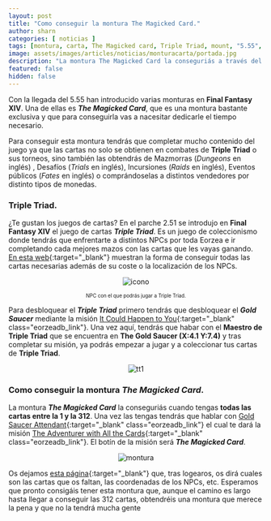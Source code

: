 ```yaml
---
layout: post
title: "Como conseguir la montura The Magicked Card."
author: sharn
categories: [ noticias ]
tags: [montura, carta, The Magicked card, Triple Triad, mount, "5.55", ffxiv, español, ffxivesp, final fantasy xiv]
image: assets/images/articles/noticias/monturacarta/portada.jpg
description: "La montura The Magicked Card la conseguriás a través del mini juego Triple Triad."
featured: false
hidden: false
---
```

Con la llegada del 5.55 han introducido varias monturas en **Final Fantasy XIV**. Una de ellas es ***The Magicked Card***, que es una montura bastante exclusiva y que para conseguirla vas a nacesitar dedicarle el tiempo necesario.

Para conseguir esta montura tendrás que completar mucho contenido del juego ya que las cartas no solo se obtienen en combates de **Triple Triad** o sus torneos, sino también las obtendrás de Mazmorras (*Dungeons* en inglés) , Desafíos (*Trials* en inglés), Incursiones (*Raids* en inglés), Eventos públicos (*Fates* en inglés) o comprándoselas a distintos vendedores por distinto tipos de monedas.

### Triple Triad.

¿Te gustan los juegos de cartas? En el parche 2.51 se introdujo en **Final Fantasy XIV** el juego de cartas ***Triple Triad***. Es un juego de coleccionismo donde tendrás que enfrentarte a distintos NPCs por toda Eorzea e ir completando cada mejores mazos con las cartas que les vayas ganando. [En esta web](https://arrtripletriad.com/en/cards-location){:target="_blank"} muestran la forma de conseguir todas las cartas necesarias además de su coste o la localización de los NPCs. 

<p align="center"><img src="{{ site.baseurl }}/assets/images/articles/noticias/monturacarta/icono.jpg" alt="icono"/></p>
<p align="center"><sub><sup>NPC con el que podrás jugar a Triple Triad.</sup></sub></p>

Para desbloquear el ***Triple Triad*** primero tendrás que desbloquear el ***Gold Saucer*** mediante la misión [It Could Happen to You](https://na.finalfantasyxiv.com/lodestone/playguide/db/quest/0c86b98709e/){:target="_blank" class="eorzeadb_link"}. Una vez aquí, tendrás que habar con el **Maestro de Triple Triad** que se encuentra en **The Gold Saucer (X:4.1 Y:7.4)** y tras completar su misión, ya podrás empezar a jugar y a coleccionar tus cartas de **Triple Triad**.

<p align="center"><img src="{{ site.baseurl }}/assets/images/articles/noticias/monturacarta/ttriad1.jpg" alt="tt1"/></p>

### Como conseguir la montura *The Magicked Card*.

La montura ***The Magicked Card*** la conseguriás cuando tengas **todas las cartas entre la 1 y la 312**. Una vez las tengas tendrás que hablar con [Gold Saucer Attendant](https://na.finalfantasyxiv.com/lodestone/playguide/db/shop/c644e9a1b2b/){:target="_blank" class="eorzeadb_link"} el cual te dará la misión [ The Adventurer with All the Cards](https://na.finalfantasyxiv.com/lodestone/playguide/db/quest/f6350e134dc/){:target="_blank" class="eorzeadb_link"}. El botín de la misión será ***The Magicked Card***.

<p align="center"><img src="{{ site.baseurl }}/assets/images/articles/noticias/monturacarta/montura.jpg" alt="montura"/></p>

Os dejamos [esta página](https://triad.raelys.com/){:target="_blank"} que, tras logearos, os dirá cuales son las cartas que os faltan, las coordenadas de los NPCs, etc. Esperamos que pronto consigáis tener esta montura que, aunque el camino es largo hasta llegar a conseguir las 312 cartas, obtendréis una montura que merece la pena y que no la tendrá mucha gente